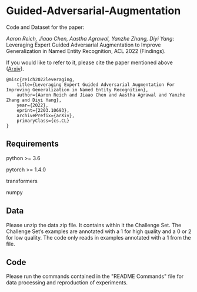 # Guided-Adversarial-Augmentation

Code and Dataset for the paper:

*Aaron Reich, Jiaao Chen, Aastha Agrawal, Yanzhe Zhang, Diyi Yang*: Leveraging Expert Guided Adversarial Augmentation to Improve Generalization in Named Entity Recognition, ACL 2022 (Findings).

If you would like to refer to it, please cite the paper mentioned above ([Arxiv](https://arxiv.org/abs/2203.10693)).

```
@misc{reich2022leveraging,
    title={Leveraging Expert Guided Adversarial Augmentation For Improving Generalization in Named Entity Recognition},
    author={Aaron Reich and Jiaao Chen and Aastha Agrawal and Yanzhe Zhang and Diyi Yang},
    year={2022},
    eprint={2203.10693},
    archivePrefix={arXiv},
    primaryClass={cs.CL}
}
```

## Requirements
python >= 3.6

pytorch >= 1.4.0

transformers

numpy

## Data
Please unzip the data.zip file. It contains within it the Challenge Set. The Challenge Set’s examples are annotated with a 1 for high quality and a 0 or 2 for low quality. The code only reads in examples annotated with a 1 from the file.

## Code
Please run the commands contained in the "README Commands" file for data processing and reproduction of experiments.
